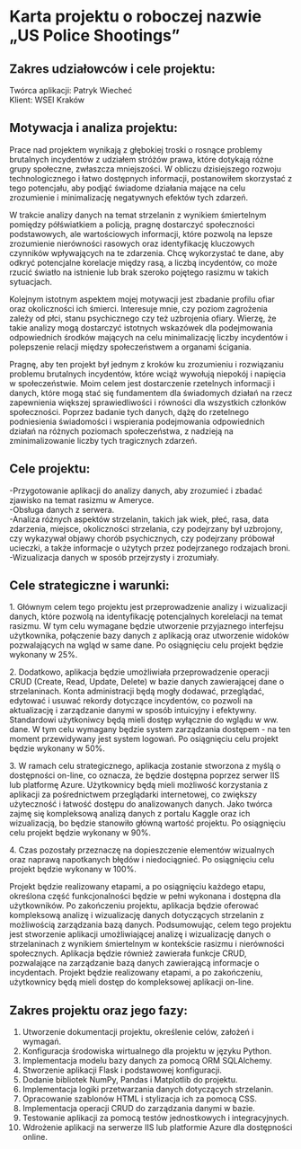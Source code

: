 
  <h1>Karta projektu o roboczej nazwie „US Police Shootings”</h1>
  
  <h2>Zakres udziałowców i cele projektu:</h2>
  Twórca aplikacji: Patryk Wiecheć
  <br>
  Klient: WSEI Kraków
  
  <h2>Motywacja i analiza projektu:</h2>
  
  <p>Prace nad projektem wynikają z głębokiej troski o rosnące problemy brutalnych incydentów z udziałem stróżów prawa, które dotykają różne grupy społeczne, zwłaszcza mniejszości. W obliczu dzisiejszego rozwoju technologicznego i łatwo dostępnych informacji, postanowiłem skorzystać z tego potencjału, aby podjąć świadome działania mające na celu zrozumienie i minimalizację negatywnych efektów tych zdarzeń.</p>
  
  <p>W trakcie analizy danych na temat strzelanin z wynikiem śmiertelnym pomiędzy półświatkiem a policją, pragnę dostarczyć społeczności podstawowych, ale wartościowych informacji, które pozwolą na lepsze zrozumienie nierówności rasowych oraz identyfikację kluczowych czynników wpływających na te zdarzenia. Chcę wykorzystać te dane, aby odkryć potencjalne korelacje między rasą, a liczbą incydentów, co może rzucić światło na istnienie lub brak szeroko pojętego rasizmu w takich sytuacjach.</p>
  
  <p>Kolejnym istotnym aspektem mojej motywacji jest zbadanie profilu ofiar oraz okoliczności ich śmierci. Interesuje mnie, czy poziom zagrożenia zależy od płci, stanu psychicznego czy też uzbrojenia ofiary. Wierzę, że takie analizy mogą dostarczyć istotnych wskazówek dla podejmowania odpowiednich środków mających na celu minimalizację liczby incydentów i polepszenie relacji między społeczeństwem a organami ścigania.</p>
  
  <p>Pragnę, aby ten projekt był jednym z kroków ku zrozumieniu i rozwiązaniu problemu brutalnych incydentów, które wciąż wywołują niepokój i napięcia w społeczeństwie. Moim celem jest dostarczenie rzetelnych informacji i danych, które mogą stać się fundamentem dla świadomych działań na rzecz zapewnienia większej sprawiedliwości i równości dla wszystkich członków społeczności. Poprzez badanie tych danych, dążę do rzetelnego podniesienia świadomości i wspierania podejmowania odpowiednich działań na różnych poziomach społeczeństwa, z nadzieją na zminimalizowanie liczby tych tragicznych zdarzeń.</p>
  
  <h2>Cele projektu:</h2>
-Przygotowanie aplikacji do analizy danych, aby zrozumieć i zbadać zjawisko na temat rasizmu w Ameryce.<br>
-Obsługa danych z serwera.<br>
-Analiza różnych aspektów strzelanin, takich jak wiek, płeć, rasa, data zdarzenia, miejsce, okoliczności strzelania, czy podejrzany był uzbrojony, czy wykazywał objawy chorób psychicznych, czy podejrzany próbował ucieczki, a także informacje o użytych przez podejrzanego rodzajach broni.<br>
-Wizualizacja danych w sposób przejrzysty i zrozumiały.<br>

<h2>Cele strategiczne i warunki:</h2>

<p>1. Głównym celem tego projektu jest przeprowadzenie analizy i wizualizacji danych, które pozwolą na identyfikację potencjalnych korelelacji na temat rasizmu. W tym celu wymagane będzie utworzenie przyjaznego interfejsu użytkownika, połączenie bazy danych z aplikacją oraz utworzenie widoków pozwalających na wgląd w same dane. Po osiągnięciu celu projekt będzie wykonany w 25%.</p>

<p>2. Dodatkowo, aplikacja będzie umożliwiała przeprowadzenie operacji CRUD (Create, Read, Update, Delete) w bazie danych zawierającej dane o strzelaninach. Konta administracji będą mogły dodawać, przeglądać, edytować i usuwać rekordy dotyczące incydentów, co pozwoli na aktualizację i zarządzanie danymi w sposób intuicyjny i efektywny. Standardowi użytkoniwcy będą mieli dostęp wyłącznie do wglądu w ww. dane. W tym celu wymagany będzie system zarządzania dostępem - na ten moment przewidywany jest system logowań. Po osiągnięciu celu projekt będzie wykonany w 50%.</p>

<p>3. W ramach celu strategicznego, aplikacja zostanie stworzona z myślą o dostępności on-line, co oznacza, że będzie dostępna poprzez serwer IIS lub platformę Azure. Użytkownicy będą mieli możliwość korzystania z aplikacji za pośrednictwem przeglądarki internetowej, co zwiększy użyteczność i łatwość dostępu do analizowanych danych. Jako twórca zajmę się kompleksową analizą danych z portalu Kaggle oraz ich wizualizacją, bo będzie stanowiło główną wartość projektu. Po osiągnięciu celu projekt będzie wykonany w 90%.</p>

<p>4. Czas pozostały przeznaczę na dopieszczenie elementów wizualnych oraz naprawą napotkanych błędów i niedociągnieć. Po osiągnięciu celu projekt będzie wykonany w 100%.</p>

<p>Projekt będzie realizowany etapami, a po osiągnięciu każdego etapu, określona część funkcjonalności będzie w pełni wykonana i dostępna dla użytkowników. Po zakończeniu projektu, aplikacja będzie oferować kompleksową analizę i wizualizację danych dotyczących strzelanin z możliwością zarządzania bazą danych. Podsumowując, celem tego projektu jest stworzenie aplikacji umożliwiającej analizę i wizualizację danych o strzelaninach z wynikiem śmiertelnym w kontekście rasizmu i nierówności społecznych. Aplikacja będzie również zawierała funkcje CRUD, pozwalające na zarządzanie bazą danych zawierającą informacje o incydentach. Projekt będzie realizowany etapami, a po zakończeniu, użytkownicy będą mieli dostęp do kompleksowej aplikacji on-line.</p>

<h2>Zakres projektu oraz jego fazy:</h2>

1. Utworzenie dokumentacji projektu, określenie celów, założeń i wymagań. <br>
2. Konfiguracja środowiska wirtualnego dla projektu w języku Python.<br>
3. Implementacja modelu bazy danych za pomocą ORM SQLAlchemy.<br>
4. Stworzenie aplikacji Flask i podstawowej konfiguracji.<br>
5. Dodanie bibliotek NumPy, Pandas i Matplotlib do projektu.<br>
6. Implementacja logiki przetwarzania danych dotyczących strzelanin.<br>
7. Opracowanie szablonów HTML i stylizacja ich za pomocą CSS.<br>
8. Implementacja operacji CRUD do zarządzania danymi w bazie.<br>
9. Testowanie aplikacji za pomocą testów jednostkowych i integracyjnych.<br>
10. Wdrożenie aplikacji na serwerze IIS lub platformie Azure dla dostępności online.<br>

</body>


